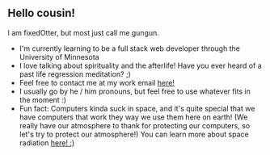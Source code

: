 ## Hello cousin!

I am fixedOtter, but most just call me gungun. 

- I'm currently learning to be a full stack web developer through the University of Minnesota
- I love talking about spirituality and the afterlife! Have you ever heard of a past life regression meditation? ;)
- Feel free to contact me at my work email [here!](mailto:fo1152rc@gominnstate.edu)
- I usually go by he / him pronouns, but feel free to use whatever fits in the moment :)
- Fun fact: Computers kinda suck in space, and it's quite special that we have computers that work they way we use them here on earth! (We really have our atmosphere to thank for protecting our computers, so let's try to protect our atmosphere!) You can learn more about space radiation [here! :)](https://www.nasa.gov/audience/foreducators/postsecondary/features/F_Understanding_Space_Radiation.html)
